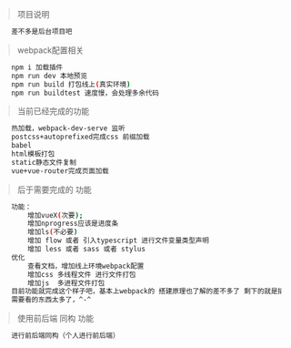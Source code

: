 > 项目说明
```bash
    差不多是后台项目吧
```
> webpack配置相关
```bash
    npm i 加载插件
    npm run dev 本地预览
    npm run build 打包线上(真实环境)
    npm run buildtest 速度慢，会处理多余代码
```
> 当前已经完成的功能
``` bash
    热加载，webpack-dev-serve 监听
    postcss+autoprefixed完成css 前缀加载
    babel
    html模板打包
    static静态文件复制
    vue+vue-router完成页面加载
```
> 后于需要完成的 功能
``` bash
    功能：
        增加vueX(次要);
        增加nprogress应该是进度条
        增加ls(不必要)
        增加 flow 或者 引入typescript 进行文件变量类型声明
        增加 less 或者 sass 或者 stylus 
    优化
        查看文档，增加线上环境webpack配置
        增加css 多线程文件 进行文件打包
        增加js  多进程文件打包
    目前功能就完成这个样子吧，基本上webpack的 搭建原理也了解的差不多了 剩下的就是插件的运用了
    需要看的东西太多了，^-^
```
> 使用前后端 同构 功能
```bash
    进行前后端同构（个人进行前后端）
```
